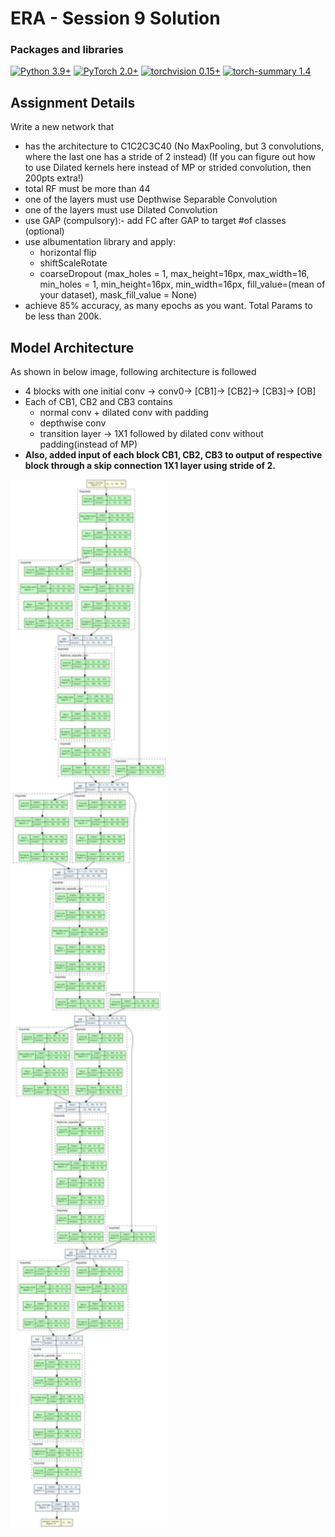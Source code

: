 # ERA - Session 9 Solution

### Packages and libraries

[![Python 3.9+](https://img.shields.io/badge/python-3.9+-blue.svg)](https://www.python.org/downloads/release/python-397/) [![PyTorch 2.0+](https://img.shields.io/badge/PyTorch-2.0+-green.svg)](https://pytorch.org/) [![torchvision 0.15+](https://img.shields.io/badge/torchvision-0.15+-blue.svg)](https://pypi.org/project/torchvision/) [![torch-summary 1.4](https://img.shields.io/badge/torchsummary-1.4+-green.svg)](https://pypi.org/project/torch-summary/)

Assignment Details
------
Write a new network that
- has the architecture to C1C2C3C40 (No MaxPooling, but 3 convolutions, where the last one has a stride of 2 instead) (If you can figure out how to use Dilated kernels        here instead of MP or strided convolution, then 200pts extra!)
- total RF must be more than 44
- one of the layers must use Depthwise Separable Convolution
- one of the layers must use Dilated Convolution
- use GAP (compulsory):- add FC after GAP to target #of classes (optional)
- use albumentation library and apply:
    - horizontal flip
    - shiftScaleRotate
    - coarseDropout (max_holes = 1, max_height=16px, max_width=16, min_holes = 1, min_height=16px, min_width=16px, fill_value=(mean of your dataset), mask_fill_value = None)
- achieve 85% accuracy, as many epochs as you want. Total Params to be less than 200k.

Model Architecture
------
As shown in below image, following architecture is followed
- 4 blocks with one initial conv -> conv0-> [CB1]-> [CB2]-> [CB3]-> [OB]
- Each of CB1, CB2 and CB3 contains
  - normal conv + dilated conv with padding
  - depthwise conv
  - transition layer -> 1X1 followed by dilated conv without padding(instead of MP)
- <b>Also, added input of each block CB1, CB2, CB3 to output of respective block through a skip connection 1X1 layer using stride of 2. 
<img src="https://github.com/pratikiiitb2013/ERA/blob/main/S9/images/model_architechture.png" alt="drawing" width="50%" height="50%"/>

